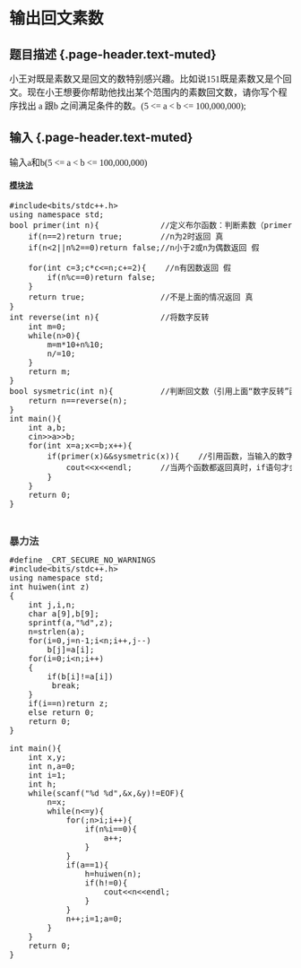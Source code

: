 # 输出回文素数

## 题目描述 {.page-header.text-muted}

<div class="content">
  <p>
    <span style="font-family: Times New Roman; font-size: medium;">小王对既是素数又是回文的数特别感兴趣。比如说151既是素数又是个回文。现在小王想要你帮助他找出某个范围内的素数回文数，请你写个程序找出 a 跟b 之间满足条件的数。(5 <= a < b <= 100,000,000);</span>
  </p>
</div>

## 输入 {.page-header.text-muted}

<div class="content">
  <p>
    <span style="font-family: Times New Roman; font-size: medium;">输入a和b</span><span style="font-family: Times New Roman; font-size: medium;">(5 <= a < b <= 100,000,000)</span>
  </p>
  
  <h4>
    <a href="http://pan.zekun.fun/file/13327980-471016004">模块法</a>
  </h4>
  
  <pre class="EnlighterJSRAW" data-enlighter-language="cpp">#include&lt;bits/stdc++.h&gt;
using namespace std;
bool primer(int n){             //定义布尔函数：判断素数（primer） 
    if(n==2)return true;        //n为2时返回 真 
    if(n&lt;2||n%2==0)return false;//n小于2或n为偶数返回 假 
    
    for(int c=3;c*c&lt;=n;c+=2){    //n有因数返回 假 
        if(n%c==0)return false;
    }
    return true;                //不是上面的情况返回 真 
}
int reverse(int n){             //将数字反转 
    int m=0;
    while(n&gt;0){
        m=m*10+n%10;
        n/=10;
    }
    return m;
}
bool sysmetric(int n){          //判断回文数（引用上面“数字反转”函数，当反转数字与原数字相同时为回文数） 
    return n==reverse(n);
}
int main(){
    int a,b;
    cin&gt;&gt;a&gt;&gt;b;
    for(int x=a;x&lt;=b;x++){
        if(primer(x)&&sysmetric(x)){    //引用函数，当输入的数字都符合条件时会返回真 
            cout&lt;&lt;x&lt;&lt;endl;      //当两个函数都返回真时，if语句才会被执行
        }
    }
    return 0;
}</pre>
  
  <p>
    &nbsp;
  </p>
  
  <p>
    <span style="color: #353535; font-size: 1.25em; font-weight: bold;">暴力法</span>
  </p>
</div>

<pre class="EnlighterJSRAW" data-enlighter-language="cpp">#define _CRT_SECURE_NO_WARNINGS
#include&lt;bits/stdc++.h&gt;
using namespace std;
int huiwen(int z) 
{ 
    int j,i,n; 
    char a[9],b[9]; 
    sprintf(a,"%d",z);
    n=strlen(a);
    for(i=0,j=n-1;i&lt;n;i++,j--)
        b[j]=a[i];
    for(i=0;i&lt;n;i++) 
    { 
        if(b[i]!=a[i]) 
         break;
    } 
    if(i==n)return z;
    else return 0;
    return 0; 
}

int main(){
    int x,y;
    int n,a=0;
    int i=1;
    int h;
    while(scanf("%d %d",&x,&y)!=EOF){
        n=x;
        while(n&lt;=y){
            for(;n&gt;i;i++){
                if(n%i==0){
                    a++;
                }
            }
            if(a==1){
                h=huiwen(n);
                if(h!=0){
                    cout&lt;&lt;n&lt;&lt;endl;
                }
            }
            n++;i=1;a=0;
        }
    }
    return 0;
}</pre>

&nbsp;
